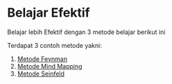 # Belajar Efektif

Belajar lebih Efektif dengan 3 metode belajar berikut ini 

Terdapat 3 contoh metode yakni:
1. [Metode Feynman](https://github.com/dickysetiawans/metode-efektif-belajar/blob/master/202105201126-metode-feynman.md)
2. [Metode Mind Mapping](https://github.com/rizaramadan/contoh-zk/blob/main/202005091455-Belajar-yang-efektif.md)
3. [Metode Seinfeld](https://github.com/rizaramadan/contoh-zk/blob/main/202005091503-tipe-pembelajaran.md)

